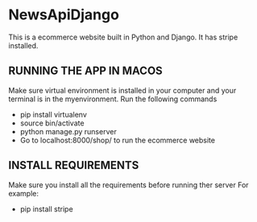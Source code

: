 # NewsApiDjango
 This is a ecommerce website built in Python and Django. It has stripe installed.


## RUNNING THE APP IN MACOS

   Make sure virtual environment is installed in your computer and your terminal is in the myenvironment. Run the following commands
   - pip install virtualenv
   - source bin/activate
   - python manage.py runserver
   - Go to localhost:8000/shop/ to run the ecommerce website
   
## INSTALL REQUIREMENTS
   
   Make sure you install all the requirements before running ther server
   For example:
   - pip install stripe
